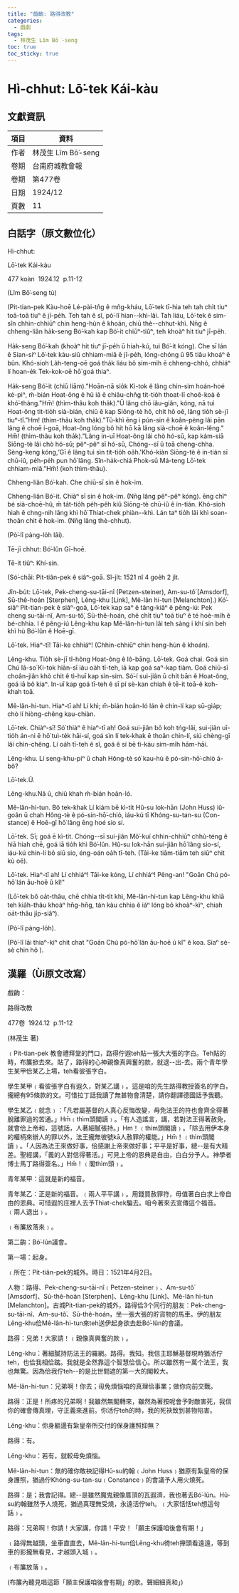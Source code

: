 ```yaml
---
title: "戲齣: 路得改教"
categories:
  - 戲劇
tags:
  - 林茂生 Lîm Bō͘-seng
toc: true
toc_sticky: true
---
```


# Hì-chhut:  Lō͘-tek Kái-kàu

## 文獻資訊

| 項目 | 資料 |
|---|---|
| 作者 | 林茂生 Lîm Bō͘-seng |
| 卷期 | 台南府城教會報 |
| 卷期 | 第477卷 |
| 日期 | 1924/12 |
| 頁數 | 11 |

## 白話字（原文數位化）

Hì-chhut:

Lō͘-tek Kái-kàu

477 koàn  1924.12  p.11-12

(Lîm Bō͘-seng tù)

(Pit-tian-pek Kàu-hoē Lé-pài-tn̂g ê mn̂g-kháu, Lō͘-tek tī-hia teh tah chi̍t tiuⁿ toā-toā tiuⁿ ê jī-pe̍h. Teh tah ê sî, pò͘-lî hian--khì-lâi. Tah liáu, Lō͘-tek ê sim-sîn chhin-chhiūⁿ chin heng-hùn ê khoán, chiū thè--chhut-khì. Nn̄g ê chheng-liân ha̍k-seng Bó͘-kah kap Bó͘-it chiūⁿ-tiûⁿ, teh khoàⁿ hit tiuⁿ jī-pe̍h.

Ha̍k-seng Bó͘-kah (khoàⁿ hit tiuⁿ jī-pe̍h ū hiah-kú, tuì Bó͘-it kóng). Che sī lán ê Sian-siⁿ Lō͘-tek kàu-siū chhiam-miâ ê jī-pe̍h, lóng-chóng ū 95 tiâu khoáⁿ ê bûn. Khó-sioh La̍h-teng-oē goá tha̍k liáu bô sím-mi̍h ē chheng-chhó, chhiáⁿ lí hoan-e̍k Tek-kok-oē hō͘ goá thiaⁿ.

Ha̍k-seng Bó͘-it (chiū liām)."Hoān-nā sio̍k Ki-tok ê lâng chin-sim hoán-hoé ké-pìⁿ, m̄-bián Hoat-ông ê hû iā ē chiâu-chn̂g tit-tio̍h thoat-lī choē-koà ê khó͘-thàng."Hm̄! (thìm-thâu koh tha̍k)."Ū lâng chō iâu-giân, kóng, nā tuì Hoat-ông tit-tio̍h sià-bián, chiū ē kap Siōng-tè hô, chit hō oē, lâng tio̍h sè-jī tiuⁿ-tî."Hm! (thìm-thâu koh tha̍k)."Tû-khì ēng i pún-sin ê koân-pèng lâi pān lâng ê choē í-goā, Hoat-ông lóng bô hit hō kā lâng sià-choē ê koân-lêng." Hm̄! (thìm-thâu koh tha̍k)."Lâng in-uī Hoat-ông lâi chò hó-sū, kap kám-siā Siōng-tè lâi chò hó-sū; pêⁿ-pêⁿ sī hó-sū, Chóng--sī ū toā cheng-chha. Sèng-keng kóng,‘Gī ê lâng tuì sìn tit-tio̍h oa̍h.'Khó-kiàn Siōng-tè ê in-tián sī chū-iû, pe̍h-pe̍h pun hō͘ lâng. Sîn-ha̍k-chiá Phok-sū Má-teng Lō͘-tek chhiam-miâ."Hm̄! (koh thìm-thâu).

Chheng-liân Bó͘-kah. Che chiū-sī sin ê hok-im.

Chheng-liân Bó͘-it. Chiàⁿ sī sin ê hok-im. (Nn̄g lâng pêⁿ-pêⁿ kóng). ēng chîⁿ bé sià-choē-hû, m̄ ta̍t-tio̍h pe̍h-pe̍h kiû Siōng-tè chū-iû ê in-tián. Khó-sioh hiah ê chng-nih lâng khì hō͘ Thiat-chek phiàn--khì. Lán taⁿ tio̍h lâi khì soan-thoân chit ê hok-im. (Nn̄g lâng thè-chhut).

(Pò͘-lî pàng-lo̍h lâi).

Tē-jī chhut: Bó͘-lûn Gī-hoē.

Tē-it tiûⁿ: Khí-sin.

(Só͘-chāi: Pit-tiân-pek ê siâⁿ-goā. Sî-ji̍t: 1521 nî 4 goe̍h 2 ji̍t.

Jîn-bu̍t: Lō͘-tek, Pek-cheng-su-tāi-nî (Petzen-steiner), Am-su-tô͘ [Amsdorf], Sū-thê-hoán [Sterphen], Lêng-khu [Link], Mê-lân hi-tun [Melanchton].) Kó͘-siâⁿ Pit-tian-pek ê siâⁿ-goā, Lō͘-tek kap saⁿ ê tâng-kiâⁿ ê pêng-iú: Pek cheng su-tāi-nî, Am-su-tô͘, Sū-thê-hoán, chē chi̍t tiuⁿ toā tiuⁿ ê té hoè-mi̍h ê bé-chhia. I ê pêng-iú Lêng-khu kap Mê-lân-hi-tun lâi teh sàng i khí sin beh khì hù Bó͘-lûn ê Hoē-gī.

Lō͘-tek. Hiaⁿ-tī! Tāi-ke chhiáⁿ! (Chhin-chhiūⁿ chin heng-hùn ê khoán).

Lêng-khu. Tio̍h sè-jī tî-hông Hoat-ông ê lô-bāng. Lō͘-tek. Goá chai. Goá sìn Chú Iâ-so͘ Ki-tok hiān-sî iáu oa̍h tī-teh, iā kap goá saⁿ-kap tiàm. Goá chiū-sī choân-jiân khò chit ê tì-huī kap sìn-sim. Só͘-í sui-jiân ū chi̍t bān ê Hoat-ông, goá iā bô kiaⁿ. In-uī kap goá tī-teh ê sī pí sè-kan chiah ê tē-it toā-ê koh-khah toā.

Mê-lân-hi-tun. Hiaⁿ-tī ah! Lí khì; m̄-bián hoân-ló lán ê chin-lí kap sū-gia̍p; chò lí hiòng-chêng kau-chiàn.

Lō͘-tek. Chiàⁿ-sī! Só͘ thiàⁿ ê hiaⁿ-tī ah! Goá sui-jiân bô koh tńg-lâi, sui-jiân uī-tio̍h án-ni ē hō͘ tuì-te̍k hāi-sí, goá sìn lí tek-khak ē thoân chin-lí, siú chèng-gī lâi chìn-chêng. Lí oa̍h tī-teh ê sî, goá ê sí bē tì-kàu sím-mi̍h hām-hāi.

Lêng-khu. Lí seng-khu-piⁿ ū chah Hông-tè só͘ kau-hù ê pó-sin-hō͘-chiò á-bô?

Lō͘-tek.Ū.

Lêng-khu.Nā ū, chiū khah m̄-bián hoân-ló.

Mê-lân-hi-tun. Bô tek-khak Lí kiám bē kì-tit Hû-su Iok-hān (John Huss) iû-goân ū chah Hông-tè ê pó-sin-hō͘-chiò, iáu-kú tī Khóng-su-tan-su (Con-stance) ê Hoē-gī hō͘ lâng ēng hoé sio sí.

Lō͘-tek. Sī; goá ē kì-tit. Chóng--sī sui-jiân Mô͘-kuí chhin-chhiūⁿ chhù-téng ê hiā hiah chē, goá iā tio̍h khì Bó͘-lûn. Hû-su Iok-hān sui-jiân hō͘ lâng sio-sí, iáu-kú chin-lí bô siū sio, éng-oán oa̍h tī-teh. (Tāi-ke tiām-tiām teh siūⁿ chit kù oē).

Lō͘-tek. Hiaⁿ-tī ah! Lí chhiáⁿ! Tāi-ke kóng, Lí chhiáⁿ! Pêng-an! "Goān Chú pó-hō͘ lán āu-hoē ū kî!"

(Lō͘-tek bô oa̍t-thâu, chē chhia ti̍t-ti̍t khì, Mê-lân-hi-tun kap Lêng-khu khiā teh kia̍h-thâu khoàⁿ hn̄g-hn̄g, tán kàu chhia ê iáⁿ lóng bô khoàⁿ-kìⁿ, chiah oa̍t-thâu ji̍p-siâⁿ).

(Pò͘-lî pàng-lo̍h).

(Pò͘-lî lāi thiaⁿ-kìⁿ chit chat "Goān Chú pó-hō͘ lán āu-hoē ū kî" ê koa. Siaⁿ sè-sè chin hô ).

## 漢羅（Ùi原文改寫）

戲齣：

路得改教

477卷  1924.12  p.11-12

(林茂生 著)

﹙Pit-tian-pek 教會禮拜堂的門口，路得佇遐teh貼一張大大張的字白。Teh貼的時，布簾掀去來。貼了，路得的心神親像真興奮的款，就退--出-去。兩个青年學生某甲佮某乙上場，teh看彼張字白。

學生某甲﹙看彼張字白有遐久，對某乙講﹚。這是咱的先生路得教授簽名的字白，攏總有95條款的文。可惜拉丁話我讀了無甚物會清楚，請你翻譯德國話予我聽。

學生某乙﹙就念﹚：「凡若屬基督的人真心反悔改變，毋免法王的符也會齊全得著脫離罪過的苦通。」Hm̄﹙thìm頭閣讀﹚。「有人造謠言，講，若對法王得著赦免，就會佮上帝和，這號話，人著細膩張持。」Hm！﹙thìm頭閣讀﹚。「除去用伊本身的權柄來辦人的罪以外，法王攏無彼號kā人赦罪的權能。」Hm̄！﹙thìm頭閣讀﹚。「人因為法王來做好事，佮感謝上帝來做好事；平平是好事，總--是有大精差。聖經講，「義的人對信得著活。」可見上帝的恩典是自由，白白分予人。神學者博士馬丁路得簽名。」Hm̄！﹙閣thìm頭﹚。

青年某甲：這就是新的福音。

青年某乙：正是新的福音。﹙兩人平平講﹚。用錢買赦罪符，毋值著白白求上帝自由的恩典。可惜遐的庄裡人去予Thiat-chek騙去。咱今著來去宣傳這个福音。﹙兩人退出﹚。

﹙布簾放落來﹚。

第二齣：Bó͘-lûn議會。

第一場：起身。

﹙所在：Pit-tiân-pek的城外。時日：1521年4月2日。

人物：路得、Pek-cheng-su-tāi-nî﹙Petzen-steiner﹚、Am-su-tô͘ [Amsdorf]、Sū-thê-hoán [Sterphen]、Lêng-khu [Link]、Mê-lân hi-tun [Melanchton]。古城Pit-tian-pek的城外，路得佮3个同行的朋友︰Pek-cheng-su-tāi-nî、Am-su-tô͘、Sū-thê-hoán，坐一張大張的貯貨物的馬車。伊的朋友Lêng-khu佮Mê-lân-hi-tun來teh送伊起身欲去赴Bó͘-lûn的會議。

路得：兄弟！大家請！﹙親像真興奮的款﹚。

Lêng-khu：著細膩持防法王的羅網。路得。我知。我信主耶穌基督現時猶活佇teh，也佮我相佮踮。我就是全然靠這个智慧佮信心。所以雖然有一萬个法王，我也無驚。因為佮我佇teh--的是比世間遮的第一大的閣較大。

Mê-lân-hi-tun：兄弟啊！你去；毋免煩惱咱的真理佮事業；做你向前交戰。

路得：正是！所疼的兄弟啊！我雖然無閣轉來，雖然為著按呢會予對敵害死，我信你的確會傳真理，守正義來進前。你活佇teh的時，我的死袂致到甚物陷害。

Lêng-khu：你身軀邊有紮皇帝所交付的保身護照抑無？

路得：有。

Lêng-khu：若有，就較毋免煩惱。

Mê-lân-hi-tun：無的確你敢袂記得Hû-su約翰﹙John Huss﹚猶原有紮皇帝的保身護照，猶過佇Khóng-su-tan-su﹙Constance﹚的會議予人用火燒死。

路得：是；我會記得。總--是雖然魔鬼親像厝頂的瓦遐濟，我也著去Bó͘-lûn。Hû-su約翰雖然予人燒死，猶過真理無受燒，永遠活佇teh。﹙大家恬恬teh想這句話﹚。

路得：兄弟啊！你請！大家講，你請！平安！「願主保護咱後會有期！」

﹙路得無越頭，坐車直直去，Mê-lân-hi-tun佮Lêng-khu徛teh攑頭看遠遠，等到車的影攏無看見，才越頭入城﹚。

﹙布簾放落﹚。

(布簾內聽見唱這節「願主保護咱後會有期」的歌。聲細細真和」)
